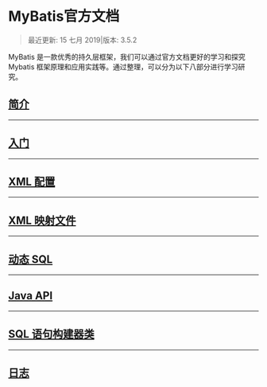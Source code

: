 # MyBatis官方文档

>最近更新: 15 七月 2019|版本: 3.5.2

MyBatis 是一款优秀的持久层框架，我们可以通过官方文档更好的学习和探究 Mybatis 框架原理和应用实践等。通过整理，可以分为以下八部分进行学习研究。

## [简介](https://blog.csdn.net/ThinkWon/article/details/100887076)
------
## [入门](https://blog.csdn.net/ThinkWon/article/details/100887176)
------
## [XML 配置](https://blog.csdn.net/ThinkWon/article/details/100887349)
------
## [XML 映射文件](https://blog.csdn.net/ThinkWon/article/details/100887478)
------
## [动态 SQL](https://blog.csdn.net/ThinkWon/article/details/100887702)
------
## [Java API](https://blog.csdn.net/ThinkWon/article/details/100887746)
------
## [SQL 语句构建器类](https://blog.csdn.net/ThinkWon/article/details/100887821)
------
## [日志](https://blog.csdn.net/ThinkWon/article/details/100887951)